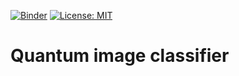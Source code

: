 [![Binder](https://mybinder.org/badge_logo.svg)](https://mybinder.org/v2/gh/jorgevazquezperez/Quantum-image-classifier.git/main?labpath=docs%2FUsageTutorial.ipynb)
[![License: MIT](https://img.shields.io/badge/License-MIT-yellow.svg)](https://opensource.org/licenses/MIT)

# Quantum image classifier
